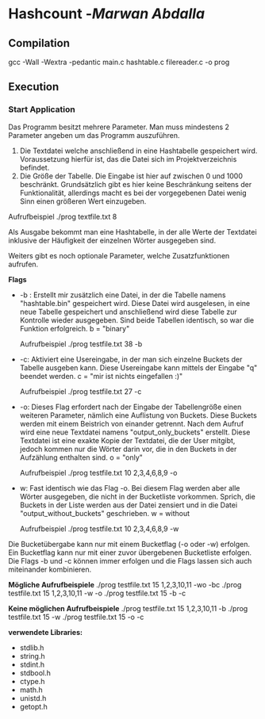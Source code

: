 ﻿# Hashcount -*Marwan Abdalla*

## Compilation
gcc -Wall -Wextra -pedantic main.c hashtable.c filereader.c -o prog 


## Execution
### Start Application
Das Programm besitzt mehrere Parameter. Man muss mindestens 2 Parameter angeben um das Programm auszuführen. 

 1. Die Textdatei welche anschließend in eine Hashtabelle gespeichert wird. Voraussetzung hierfür ist, das die Datei sich im Projektverzeichnis befindet. 
 2. Die Größe der Tabelle. Die Eingabe ist hier auf zwischen 0 und 1000 beschränkt. Grundsätzlich gibt es hier keine Beschränkung seitens der Funktionalität, allerdings macht es bei der vorgegebenen Datei wenig Sinn einen größeren Wert einzugeben. 

Aufrufbeispiel
./prog textfile.txt 8
 
 Als Ausgabe bekommt man eine Hashtabelle, in der alle Werte der Textdatei inklusive der Häufigkeit der einzelnen Wörter ausgegeben sind. 

Weiters gibt es noch optionale Parameter, welche Zusatzfunktionen aufrufen. 

**Flags**
 - -b : Erstellt mir zusätzlich eine Datei, in der die Tabelle namens "hashtable.bin" gespeichert wird. Diese Datei wird ausgelesen, in eine neue Tabelle gespeichert und anschließend wird diese Tabelle zur Kontrolle wieder ausgegeben. Sind beide Tabellen identisch, so war die Funktion erfolgreich.  b = "binary"
 
     Aufrufbeispiel
./prog testfile.txt 38 -b 
 - -c: Aktiviert eine Usereingabe, in der man sich einzelne Buckets der Tabelle ausgeben kann. Diese Usereingabe kann mittels der Eingabe "q" beendet werden.   c = "mir ist nichts eingefallen :)"
 
   Aufrufbeispiel
./prog testfile.txt 27 -c
 - -o: Dieses Flag erfordert nach der Eingabe der Tabellengröße einen weiteren Parameter, nämlich eine Auflistung von Buckets. Diese Buckets werden mit einem Beistrich von einander getrennt. Nach dem Aufruf wird eine neue Textdatei namens "output_only_buckets" erstellt. Diese Textdatei ist eine exakte Kopie der Textdatei, die der User mitgibt, jedoch kommen nur die Wörter darin vor, die in den Buckets in der Aufzählung enthalten sind. o = "only"
 
   Aufrufbeispiel
./prog testfile.txt 10 2,3,4,6,8,9 -o 
 
 - w: Fast identisch wie das Flag -o. Bei diesem Flag werden aber alle Wörter ausgegeben, die nicht in der Bucketliste vorkommen. Sprich, die Buckets in der Liste werden aus der Datei zensiert und in die Datei "output_without_buckets" geschrieben. w = without
 
   Aufrufbeispiel
./prog testfile.txt 10 2,3,4,6,8,9 -w

Die Bucketübergabe kann nur mit einem Bucketflag (-o oder -w) erfolgen. Ein Bucketflag kann nur mit einer zuvor übergebenen Bucketliste erfolgen. 
Die Flags -b und -c können immer erfolgen und die Flags lassen sich auch miteinander kombinieren.

**Mögliche Aufrufbeispiele**
./prog testfile.txt 15 1,2,3,10,11 -wo -bc
 ./prog testfile.txt 15 1,2,3,10,11 -w -o 
 ./prog testfile.txt 15 -b -c

**Keine möglichen Aufrufbeispiele**
  ./prog testfile.txt 15 1,2,3,10,11 -b
  ./prog testfile.txt 15 -w 
  ./prog testfile.txt 15 -o -c

**verwendete Libraries:**
 - stdlib.h
 - string.h
 - stdint.h
 - stdbool.h
 - ctype.h
 - math.h
 - unistd.h
 - getopt.h

